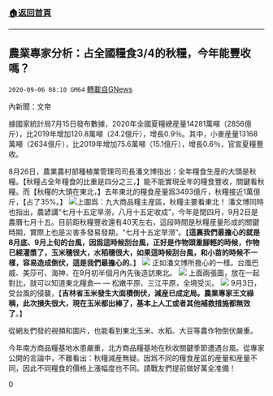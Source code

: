 ###  [:house:返回首頁](https://github.com/ourhimalayas/txt)
---

## 農業專家分析：占全國糧食3/4的秋糧，今年能豐收嗎？
`2020-09-06 08:10 GM64` [轉載自GNews](https://gnews.org/zh-hant/337093/)

內新聞：文帝

據國家統計局7月15日發布數據，2020年全國夏糧總産量14281萬噸（2856億斤），比2019年增加120.8萬噸（24.2億斤），增長0.9％。其中，小麥産量13168萬噸（2634億斤），比2019年增加75.6萬噸（15.1億斤），增長0.6％，官宣夏糧豐收。

8月26日，農業農村部種植業管理司司長潘文博指出：全年糧食生産的大頭是秋糧。【秋糧占全年糧食的比重是四分之三，】能不能實現全年的糧食豐收，關鍵看秋糧。而【秋糧的大頭在東北，】去年東北的糧食産量爲3493億斤，秋糧接近1萬億斤，【占了35%。】
![](https://s3.amazonaws.com/gnews-media-offload/wp-content/uploads/2020/09/06080806/FR_1_316.9752-1.jpg)上圖爲：九大商品糧主産區，秋糧主要看東北！
潘文博同時也指出，農諺講“七月十五定旱澇，八月十五定收成”，今年是閏四月，9月2日是農曆七月十五。目前距秋糧豐收還有40天左右，這段時間是秋糧産量形成的關鍵時期，實際上也是災害多發易發期，“七月十五定旱澇”。【**這裏我們最擔心的就是8月底、9月上旬的台風，因爲這時候刮台風，正好是作物頭重腳輕的時候，作物已經灌漿了，玉米穗很大，水稻穗很大，如果這時候刮台風，和小苗的時候不一樣，容易造成倒伏，這是我們最擔心的**。】
![](https://s3.amazonaws.com/gnews-media-offload/wp-content/uploads/2020/09/06080505/image1-1.png)
正如潘文博所擔心的一樣。台風巴威、美莎可、海神，在9月初半個月內先後造訪東北。
![](https://s3.amazonaws.com/gnews-media-offload/wp-content/uploads/2020/09/06080920/image0-7-2.jpg)
上面兩張圖，放在一起對比，就可以知道東北糧倉— — 松嫩平原、三江平原，全境受災。
![](https://s3.amazonaws.com/gnews-media-offload/wp-content/uploads/2020/09/06080624/image2-1.png)
9月3日，受台風的侵襲，【**吉林省玉米發生大面積倒伏，減産已成定局。農業專家王文祿稱，此次損失很大，現在玉米都出棒了，基本上人工或者其他補救措施都無效了**。】

從網友們發的視頻和圖片，也能看到東北玉米、水稻、大豆等農作物倒伏嚴重。

今年南方商品糧基地水患嚴重，北方商品糧基地在秋收關鍵季節遭遇台風。從專家公開的言論中，不難看出：秋糧減産無疑。因爲不同的糧食産區的産量和産量不同，因此不同糧食的價格上漲幅度也不同。請戰友們提前做好萬全准備！

0
